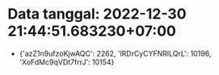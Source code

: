 # Data tanggal: 2022-12-30 21:44:51.683230+07:00

* {'azZ1n9ufzoKjwAQC': 2262, 'lRDrCyCYFNRlLQrL': 10196, 'XoFdMc9qVDt7frrJ': 10154}
